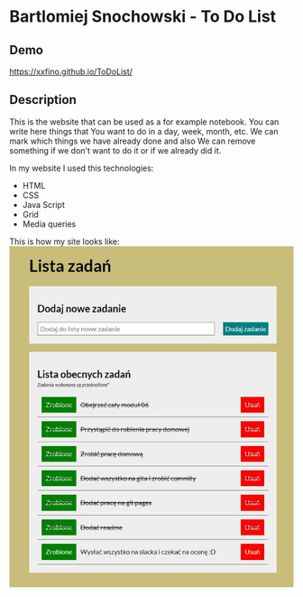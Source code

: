 # Bartlomiej Snochowski - To Do List

## Demo

https://xxfino.github.io/ToDoList/

## Description

This is the website that can be used as a for example notebook. You can write here things that You want to do in a day, week, month, etc. We can mark which things 
we have already done and also We can remove something if we don't want to do it or if we already did it. 

In my website I used this technologies:
- HTML
- CSS
- Java Script
- Grid
- Media queries

This is how my site looks like: 
![Sample](images/pagePhoto.jpg)
